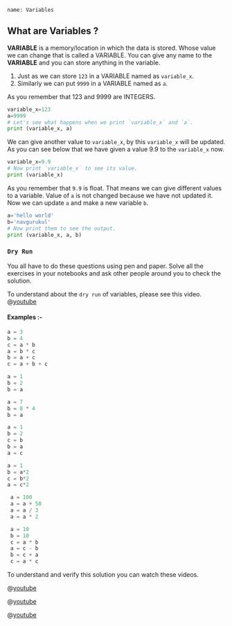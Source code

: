 ```ngMeta
name: Variables
```

## What are Variables ?

**VARIABLE** is a memory/location in which the data is stored. Whose value we can change that is called a VARIABLE. You can give any name to the **VARIABLE** and you can store anything in the variable.

1. Just as we can store `123` in a VARIABLE named as `variable_x`.
2. Similarly we can put `9999` in a VARIABLE named as `a`.

As you remember that 123 and 9999 are INTEGERS.

```python
variable_x=123
a=9999
# Let's see what happens when we print `variable_x` and `a`.
print (variable_x, a)
```



We can give another value to `variable_x`, by this `variable_x` will be updated. As you can see below that we have given a value 9.9 to the `variable_x` now.

```python
variable_x=9.9
# Now print `variable_x` to see its value.
print (variable_x)
```



As you remember that `9.9` is float. That means we can give different values to a variable. Value of `a` is not changed because we have not updated it. Now we can update `a` and make a new variable `b`.

```python
a='hello world'
b='navgurukul'
# Now print them to see the output.
print (variable_x, a, b)
```




### `Dry Run`

You all have to do these questions using pen and paper. Solve all the exercises in your notebooks and ask other people around you to check the solution.

To understand about the `dry run` of variables, please see this video.
@[youtube](https://www.youtube.com/watch?v=9PnmC9NAvzU)

#### Examples :-

```python
a = 3
b = 4
c = a * b
a = b * c
b = a + c
c = a + b + c
```

```python
a = 1
b = 2
b = a
```

```python
a = 7
b = 8 * 4
b = a
```

```python
a = 1
b = 2
c = b
b = a 
a = c
```

```python
a = 1
b = a*2
c = b*2
a = c*2
```

```python
 a = 100
 a = a + 50
 a = a / 3
 a = a * 2
```

```python
 a = 10
 b = 10
 c = a * b
 a = c - b
 b = c + a
 c = a * c
```

To understand and verify this solution you can watch these videos.

@[youtube](https://www.youtube.com/watch?v=fny5w_YKSc8)

@[youtube](https://www.youtube.com/watch?v=RsmMloOHrRQ)

@[youtube](https://www.youtube.com/watch?v=pyFetzD0b38)
